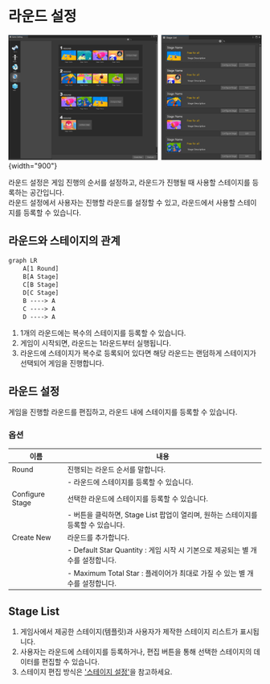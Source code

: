 # 라운드 설정

![](media/images/GameSettings-Round-Setting-UI.png){width="900"}

라운드 설정은 게임 진행의 순서를 설정하고, 라운드가 진행될 때 사용할 스테이지를 등록하는 공간입니다.  
라운드 설정에서 사용자는 진행할 라운드를 설정할 수 있고, 라운드에서 사용할 스테이지를 등록할 수 있습니다.


## 라운드와 스테이지의 관계

```mermaid
graph LR
    A[1 Round]
    B[A Stage]
    C[B Stage]
    D[C Stage]    
    B ----> A
    C ----> A
    D ----> A
```
1. 1개의 라운드에는 복수의 스테이지를 등록할 수 있습니다.
2. 게임이 시작되면, 라운드는 1라운드부터 실행됩니다.
3. 라운드에 스테이지가 복수로 등록되어 있다면 해당 라운드는 랜덤하게 스테이지가 선택되어 게임을 진행합니다.


## 라운드 설정

게임을 진행할 라운드를 편집하고, 라운드 내에 스테이지를 등록할 수 있습니다.


### 옵션

| **이름**            | **내용**                                                    | 
|-----------------------|-----------------------------------------------------------|
| Round                 | 진행되는 라운드 순서를 말합니다.                               |
|                       | - 라운드에 스테이지를 등록할 수 있습니다. |
| Configure Stage | 선택한 라운드에 스테이지를 등록할 수 있습니다.                                    |
|                       | - 버튼을 클릭하면, Stage List 팝업이 열리며, 원하는 스테이지를 등록할 수 있습니다. |
| Create New                      | 라운드를 추가합니다. |
|                       | - Default Star Quantity : 게임 시작 시 기본으로 제공되는 별 개수를 설정합니다. |
|                       | - Maximum Total Star : 플레이어가 최대로 가질 수 있는 별 개수를 설정합니다. |


## Stage List

1. 게임사에서 제공한 스테이지(템플릿)과 사용자가 제작한 스테이지 리스트가 표시됩니다.
2. 사용자는 라운드에 스테이지를 등록하거나, 편집 버튼을 통해 선택한 스테이지의 데이터를 편집할 수 있습니다.
3. 스테이지 편집 방식은 ['스테이지 설정'](GameSettings-Stage.md)을 참고하세요.